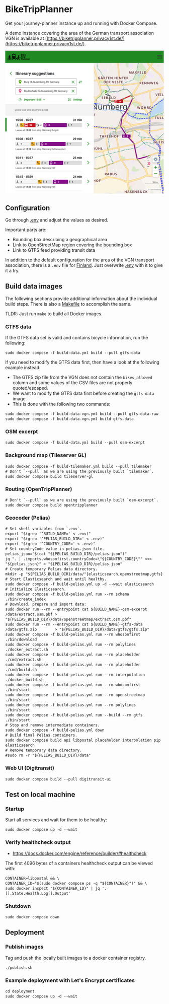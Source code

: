 # BikeTripPlanner

Get your journey-planner instance up and running with Docker Compose.

A demo instance covering the area of the German transport association
VGN is available at [https://biketripplanner.privacy1st.de/](https://biketripplanner.privacy1st.de/).

![nuremberg-bike-and-ride.png](screenshot-nuremberg-bike-and-ride.png)

## Configuration

Go through [.env](.env) and adjust the values as desired.

Important parts are:
- Bounding box describing a geographical area
- Link to OpenStreetMap region covering the bounding box
- Link to GTFS feed providing transit data

In addition to the default configuration for the area of the VGN transport association, there is a `.env` file for [Finland](examples/finnland/.env). Just overwrite [.env](.env) with it to give it a try.

## Build data images

The following sections provide additional information about the individual build steps. There is also a [Makefile](Makefile) to accomplish the same.

TLDR: Just run `make` to build all Docker images.

### GTFS data

If the GTFS data set is valid and contains bicycle information, run the following:

```shell
sudo docker compose -f build-data.yml build --pull gtfs-data
```

If you need to modify the GTFS data first, then have a look at the following example instead:

* The GTFS zip file from the VGN does not contain the `bikes_allowed` column and some values of the CSV files are not properly quoted/escaped.
* We want to modify the GTFS data first before creating the `gtfs-data` image.
* This is done with the following two commands:

```shell
sudo docker compose -f build-data-vgn.yml build --pull gtfs-data-raw
sudo docker compose -f build-data-vgn.yml build gtfs-data
```

### OSM excerpt

```shell
sudo docker compose -f build-data.yml build --pull osm-excerpt
```

### Background map (Tileserver GL)

```shell
sudo docker compose -f build-tilemaker.yml build --pull tilemaker
# Don't `--pull` as we are using the previously built `tilemaker`.
sudo docker compose build tileserver-gl
```

### Routing (OpenTripPlanner)

```shell
# Don't `--pull` as we are using the previously built `osm-excerpt`.
sudo docker compose build opentripplanner
```

### Geocoder (Pelias)

```shell
# Set shell variables from `.env`.
export "$(grep '^BUILD_NAME=' < .env)"
export "$(grep '^PELIAS_BUILD_DIR=' < .env)"
export "$(grep '^COUNTRY_CODE=' < .env)"
# Set countryCode value in pelias.json file.
pelias_json="$(cat "${PELIAS_BUILD_DIR}/pelias.json")"
jq ". | .imports.whosonfirst.countryCode=\"${COUNTRY_CODE}\"" <<< "${pelias_json}" > "${PELIAS_BUILD_DIR}/pelias.json"
# Create temporary Pelias data directory.
mkdir -p "${PELIAS_BUILD_DIR}/data/"{elasticsearch,openstreetmap,gtfs}
# Start Elasticsearch and wait until healthy.
sudo docker compose -f build-pelias.yml up -d --wait elasticsearch
# Initialize Elasticsearch.
sudo docker compose -f build-pelias.yml run --rm schema ./bin/create_index
# Download, prepare and import data:
sudo docker run --rm --entrypoint cat ${BUILD_NAME}-osm-excerpt /data/extract.osm.pbf > "${PELIAS_BUILD_DIR}/data/openstreetmap/extract.osm.pbf"
sudo docker run --rm --entrypoint cat ${BUILD_NAME}-gtfs-data   /data/gtfs.zip        > "${PELIAS_BUILD_DIR}/data/gtfs/gtfs.zip"
sudo docker compose -f build-pelias.yml run --rm whosonfirst   ./bin/download
sudo docker compose -f build-pelias.yml run --rm polylines     ./docker_extract.sh
sudo docker compose -f build-pelias.yml run --rm placeholder   ./cmd/extract.sh
sudo docker compose -f build-pelias.yml run --rm placeholder   ./cmd/build.sh
sudo docker compose -f build-pelias.yml run --rm interpolation ./docker_build.sh
sudo docker compose -f build-pelias.yml run --rm whosonfirst   ./bin/start
sudo docker compose -f build-pelias.yml run --rm openstreetmap ./bin/start
sudo docker compose -f build-pelias.yml run --rm polylines     ./bin/start
sudo docker compose -f build-pelias.yml run --build --rm gtfs  ./bin/start
# Stop and remove intermediate containers.
sudo docker compose -f build-pelias.yml down
# Build final Pelias containers.
sudo docker compose build api libpostal placeholder interpolation pip elasticsearch
# Remove temporary data directory.
#sudo rm -r "${PELIAS_BUILD_DIR}/data"
```

### Web UI (Digitransit)

```shell
sudo docker compose build --pull digitransit-ui
```

## Test on local machine

### Startup

Start all services and wait for them to be healthy:

```shell
sudo docker compose up -d --wait
```

### Verify healthcheck output

* https://docs.docker.com/engine/reference/builder/#healthcheck

The first 4096 bytes of a containers healthcheck output can be viewed with:

```shell
CONTAINER=libpostal && \
CONTAINER_ID="$(sudo docker compose ps -q "${CONTAINER}")" && \
sudo docker inspect "${CONTAINER_ID}" | jq '.[].State.Health.Log[].Output'
```

### Shutdown

```shell
sudo docker compose down
```

## Deployment

### Publish images

Tag and push the locally built images to a docker container registry.

```shell
./publish.sh
```

### Example deployment with Let's Encrypt certificates

```shell
cd deployment
sudo docker compose up -d --wait
```
